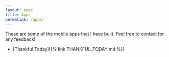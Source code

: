 ```yaml
---
layout: page
title: Apps
permalink: /apps/
---
```


These are some of the mobile apps that I have built. Feel free to contact for any feedback!

- [Thankful Today]({% link THANKFUL_TODAY.md %})